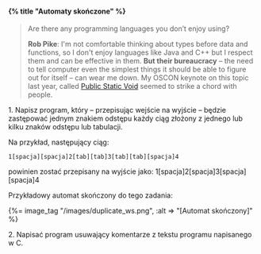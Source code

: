 #### {% title "Automaty skończone" %}

<blockquote>
  <p>Are there any programming languages you don’t enjoy using?
  </p>
  <p><b>Rob Pike</b>: I'm not comfortable thinking about types before data and
   functions, so I don't enjoy languages like Java and C++ but I respect
   them and can be effective in them. <b>But their bureaucracy</b> – the need to
   tell computer even the simplest things it should be able to figure out for itself
   – can wear me down. My OSCON keynote on this topic last year, called
   <a href="http://www.youtube.com/watch?v=5kj5ApnhPAE">Public Static Void</a>
   seemed to strike a chord with people.
  </p>
</blockquote>

1\. Napisz program, który – przepisując wejście na wyjście
– będzie zastępować jednym znakiem odstępu
każdy ciąg złożony z jednego lub kilku znaków
odstępu lub tabulacji.

Na przykład, następujący ciąg:

    1[spacja][spacja]2[tab][tab]3[tab][tab][spacja]4

powinien zostać przepisany na wyjście jako:
    1[spacja]2[spacja]3[spacja][spacja]4

Przykładowy automat skończony do tego zadania:

{%= image_tag "/images/duplicate_ws.png", :alt => "[Automat skończony]" %}

2\. Napisać program usuwający komentarze z tekstu
programu napisanego w C.
